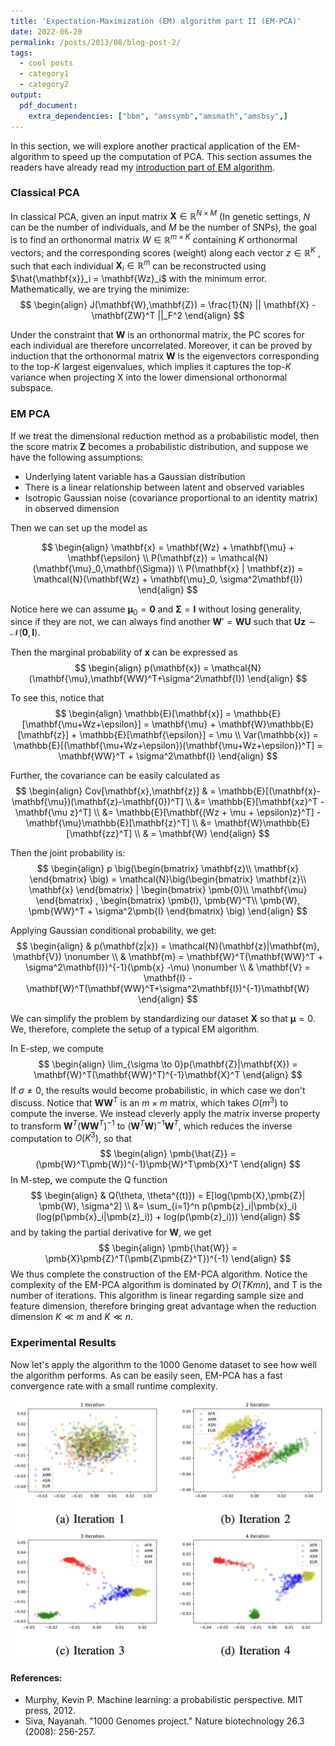 ```yaml
---
title: 'Expectation-Maximization (EM) algorithm part II (EM-PCA)'
date: 2022-06-20
permalink: /posts/2013/08/blog-post-2/
tags:
  - cool posts
  - category1
  - category2
output: 
  pdf_document:
    extra_dependencies: ["bbm", "amssymb","amsmath","amsbsy",]
---
```


In this section, we will explore another practical application of the EM-algorithm to speed up the computation of PCA. This section assumes the readers have already read my [introduction part of EM algorithm](https://fboyang.github.io/posts/2022/04/blog-post-1/).


### Classical PCA

In classical PCA, given an input matrix $\mathbf{X} \in \mathbb{R}^{N \times M}$ (In genetic settings, $N$ can be the number of individuals, and $M$ be the number of SNPs), the goal is to find an orthonormal matrix 
$W \in \mathbb{R}^{m\times K}$ containing $K$ orthonormal vectors; and the corresponding scores (weight) along each
vector $z \in \mathbb{R}^K$ , such that each individual $\mathbf{X}_i \in \mathbb{R}^m$ can
be reconstructed using $\hat{\mathbf{x}}_i = \mathbf{Wz}_i$ with the minimum error.
Mathematically, we are trying the minimize:
$$
\begin{align}
J(\mathbf{W},\mathbf{Z}) = \frac{1}{N} || \mathbf{X} - \mathbf{ZW}^T ||_F^2
\end{align}
$$

Under the constraint that $\mathbf{W}$ is an orthonormal matrix, the PC
scores for each individual are therefore uncorrelated. Moreover, it can
be proved by induction that the orthonormal matrix $\mathbf{W}$ is the
eigenvectors corresponding to the top-$K$ largest eigenvalues, which implies it captures the top-$K$ variance when projecting X into the lower dimensional orthonormal subspace.

### EM PCA

If we treat the dimensional reduction method as a probabilistic model, then the score matrix $\mathbf{Z}$ becomes a probabilistic distribution, and suppose we have the following assumptions:

- Underlying latent variable has a Gaussian distribution
- There is a linear relationship between latent and observed variables
- Isotropic Gaussian noise (covariance proportional to an identity matrix) in observed dimension

Then we can set up the model as 

$$
\begin{align}
\mathbf{x} = \mathbf{Wz} + \mathbf{\mu} + \mathbf{\epsilon} \\
P(\mathbf{z}) = \mathcal{N}(\mathbf{\mu}_0,\mathbf{\Sigma}) \\
P(\mathbf{x} | \mathbf{z}) =  \mathcal{N}(\mathbf{Wz} + \mathbf{\mu}_0, \sigma^2\mathbf{I})
\end{align}
$$

Notice here we can assume $\mathbf{\mu}_0 = \pmb{0}$ and $\mathbf{\Sigma} = \mathbf{I}$ without losing generality, since if they are not, we can always find another $\mathbf{W}' = \mathbf{WU}$ such that $\mathbf{Uz} \sim \mathcal{N}(\pmb{0},\mathbf{I})$.

Then the marginal probability of $\mathbf{x}$ can be expressed as 
$$
\begin{align}
  p(\mathbf{x}) = \mathcal{N}(\mathbf{\mu},\mathbf{WW}^T+\sigma^2\mathbf{I})
\end{align}
$$

To see this, notice that
$$
\begin{align}
\mathbb{E}[\mathbf{x}] = \mathbb{E}[\mathbf{\mu+Wz+\epsilon}] = \mathbf{\mu} + \mathbf{W}\mathbb{E}[\mathbf{z}] + \mathbb{E}[\mathbf{\epsilon}] = \mu \\
Var(\mathbb{x}) = \mathbb{E}[(\mathbf{\mu+Wz+\epsilon})(\mathbf{\mu+Wz+\epsilon})^T] = \mathbf{WW}^T + \sigma^2\mathbf{I}
\end{align}
$$

Further, the covariance can be easily calculated as 
$$
\begin{align}
  Cov[\mathbf{x},\mathbf{z}] & = \mathbb{E}[(\mathbf{x}-\mathbf{\mu})(\mathbf{z}-\mathbf{0})^T] \\ &= \mathbb{E}[\mathbf{xz}^T - \mathbf{\mu z}^T] \\ &= \mathbb{E}[\mathbf{(Wz + \mu + \epsilon)z}^T] - \mathbf{\mu}\mathbb{E}[\mathbf{z}^T]  \\ &= \mathbf{W}\mathbb{E}[\mathbf{zz}^T] \\ & = \mathbf{W}
\end{align}
$$

Then the joint probability is:
$$
\begin{align}
    p \big(\begin{bmatrix}
\mathbf{z}\\
\mathbf{x}
\end{bmatrix} \big)
 = \mathcal{N}\big(\begin{bmatrix}
\mathbf{z}\\
\mathbf{x}
\end{bmatrix} | \begin{bmatrix}
\pmb{0}\\
\mathbf{\mu}
\end{bmatrix}
,
\begin{bmatrix}
\pmb{I}, \pmb{W}^T\\
\pmb{W}, \pmb{WW}^T + \sigma^2\pmb{I}
\end{bmatrix} \big)
\end{align}
$$

Applying Gaussian conditional probability, we get:
$$
\begin{align}
    & p(\mathbf{z|x}) = \mathcal{N}(\mathbf{z}|\mathbf{m}, \mathbf{V}) \nonumber \\
    & \mathbf{m}  =  \mathbf{W}^T(\mathbf{WW}^T + \sigma^2\mathbf{I})^{-1}(\pmb{x} -\mu) \nonumber \\
    & \mathbf{V} =  \mathbf{I} - \mathbf{W}^T(\mathbf{WW}^T+\sigma^2\mathbf{I})^{-1}\mathbf{W}
\end{align}
$$

We can simplify the problem by standardizing our dataset $\pmb{X}$ so that $\pmb{\mu} = 0$. We, therefore, complete the setup of a typical EM algorithm.

In E-step, we compute 
$$
\begin{align}
 \lim_{\sigma \to 0}p(\mathbf{Z}|\mathbf{X}) = \mathbf{W}^T(\mathbf{WW}^T)^{-1}\mathbf{X}^T 
\end{align}
$$
If  $\sigma \neq 0$, the results would become probabilistic, in which case we don't discuss. Notice that $\pmb{WW}^T$ is an $m \times m$ matrix, which takes $O(m^3)$ to compute the inverse. We instead cleverly apply the matrix inverse property to transform $\pmb{W}^T(\pmb{WW}^T)^{-1}$ to $(\pmb{W}^T\pmb{W})^{-1}\pmb{W}^T$, which reduces the inverse computation to $O(K^3)$, so that
$$
\begin{align}
    \pmb{\hat{Z}} = (\pmb{W}^T\pmb{W})^{-1}\pmb{W}^T\pmb{X}^T 
\end{align}
$$
In M-step, we compute the Q function
$$
\begin{align}
    & Q(\theta, \theta^{(t)}) = E[log(\pmb{X},\pmb{Z}| \pmb{W}, \sigma^2]  \\ &= \sum_{i=1}^n p(\pmb{z}_i|\pmb{x}_i)(log(p(\pmb{x}_i|\pmb{z}_i)) + log(p(\pmb{z}_i)))
\end{align}
$$
and by taking the partial derivative for $\pmb{W}$, we get
$$
\begin{align}
    \pmb{\hat{W}} = \pmb{X}\pmb{Z}^T(\pmb{Z\pmb{Z}^T})^{-1}
\end{align}
$$
We thus complete the construction of the EM-PCA algorithm.
Notice the complexity of the EM-PCA algorithm is dominated by $O(TKmn)$, and T is the number of iterations. This algorithm is linear regarding sample size and feature dimension, therefore bringing great advantage when the reduction dimension $K \ll m$ and  $K \ll n$.

### Experimental Results

Now let's apply the algorithm to the 1000 Genome dataset to see how well the algorithm performs. As can be easily seen, EM-PCA has a fast convergence rate with a small runtime complexity.

![Ancestry inference using EM-PCA algorithm](/images/EM/em-pca.png)

#### References:
- Murphy, Kevin P. Machine learning: a probabilistic perspective. MIT press, 2012.
- Siva, Nayanah. "1000 Genomes project." Nature biotechnology 26.3 (2008): 256-257.


